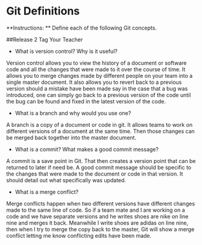 # Git Definitions

**Instructions: ** Define each of the following Git concepts.

##Release 2 Tag Your Teacher

* What is version control?  Why is it useful?

Version control allows you to view the history of a document or software code and all the changes that were made to it over the course of time.  It allows you to merge changes made by different people on your team into a single master document.  It also allows you to revert back to a previous version should a mistake have been made say in the case that a bug was introduced, one can simply go back to a previous version of the code until the bug can be found and fixed in the latest version of the code.

* What is a branch and why would you use one?

A branch is a copy of a document or code in git.  It allows teams to work on different versions of a document at the same time.  Then those changes can be merged back together into the master document.

* What is a commit? What makes a good commit message?

A commit is a save point in Git.  That then creates a version point that can be returned to later if need be.  A good commit message should be specific to the changes that were made to the document or code in that version.  It should detail out what specifically was updated.

* What is a merge conflict?

Merge conflicts happen when two different versions have different changes made to the same line of code.  So if a team mate and I are working on a code and we have separate versions and he writes shoes are nike on line nine and merges it back.  Meanwhile I write shoes are adidas on line nine, then when I try to merge the copy back to the master, Git will show a merge conflict letting me know conflicting edits have been made.